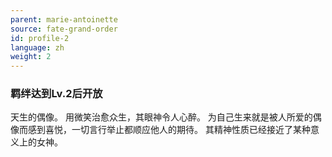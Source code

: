 ```yaml
---
parent: marie-antoinette
source: fate-grand-order
id: profile-2
language: zh
weight: 2
---
```


### 羁绊达到Lv.2后开放

天生的偶像。
用微笑治愈众生，其眼神令人心醉。
为自己生来就是被人所爱的偶像而感到喜悦，一切言行举止都顺应他人的期待。
其精神性质已经接近了某种意义上的女神。
